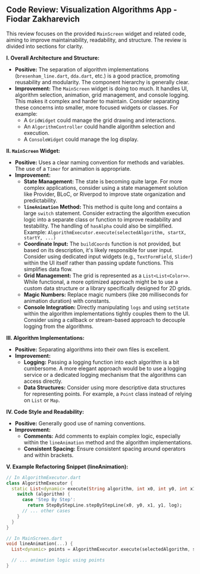 ## Code Review: Visualization Algorithms App - Fiodar Zakharevich

This review focuses on the provided `MainScreen` widget and related code, aiming to improve maintainability, readability, and structure.  The review is divided into sections for clarity.

**I. Overall Architecture and Structure:**

* **Positive:** The separation of algorithm implementations (`bresenham_line.dart`, `dda.dart`, etc.) is a good practice, promoting reusability and modularity.  The component hierarchy is generally clear.
* **Improvement:** The `MainScreen` widget is doing too much.  It handles UI, algorithm selection, animation, grid management, and console logging.  This makes it complex and harder to maintain.  Consider separating these concerns into smaller, more focused widgets or classes.  For example:
    * A `GridWidget` could manage the grid drawing and interactions.
    * An `AlgorithmController` could handle algorithm selection and execution.
    * A `ConsoleWidget` could manage the log display.

**II. `MainScreen` Widget:**

* **Positive:** Uses a clear naming convention for methods and variables. The use of a `Timer` for animation is appropriate.
* **Improvement:**
    * **State Management:** The state is becoming quite large.  For more complex applications, consider using a state management solution like Provider, BLoC, or Riverpod to improve state organization and predictability.
    * **`lineAnimation` Method:** This method is quite long and contains a large `switch` statement.  Consider extracting the algorithm execution logic into a separate class or function to improve readability and testability.  The handling of `hasAlpha` could also be simplified. Example:  `AlgorithmExecutor.execute(selectedAlgorithm, startX, startY, ...)`
    * **Coordinate Input:**  The `buildCoords` function is not provided, but based on its description, it's likely responsible for user input.  Consider using dedicated input widgets (e.g., `TextFormField`, `Slider`) within the UI itself rather than passing update functions. This simplifies data flow.
    * **Grid Management:** The grid is represented as a `List<List<Color>>`.  While functional, a more optimized approach might be to use a custom data structure or a library specifically designed for 2D grids.
    * **Magic Numbers:** Replace magic numbers (like `200` milliseconds for animation duration) with constants.
    * **Console Integration:** Directly manipulating `logs` and using `setState` within the algorithm implementations tightly couples them to the UI.  Consider using a callback or stream-based approach to decouple logging from the algorithms.

**III. Algorithm Implementations:**

* **Positive:** Separating algorithms into their own files is excellent.
* **Improvement:**
    * **Logging:**  Passing a logging function into each algorithm is a bit cumbersome. A more elegant approach would be to use a logging service or a dedicated logging mechanism that the algorithms can access directly.
    * **Data Structures:** Consider using more descriptive data structures for representing points. For example, a `Point` class instead of relying on `List` or `Map`.


**IV. Code Style and Readability:**

* **Positive:** Generally good use of naming conventions.
* **Improvement:**
    * **Comments:** Add comments to explain complex logic, especially within the `lineAnimation` method and the algorithm implementations.
    * **Consistent Spacing:** Ensure consistent spacing around operators and within brackets.

**V. Example Refactoring Snippet (lineAnimation):**

```dart
// In AlgorithmExecutor.dart
class AlgorithmExecutor {
  static List<dynamic> execute(String algorithm, int x0, int y0, int x1, int y1, int radius, int iters, Function(String) log) {
    switch (algorithm) {
      case 'Step By Step':
        return StepByStepLine.stepByStepLine(x0, y0, x1, y1, log);
      // ... other cases
    }
  }
}

// In MainScreen.dart
void lineAnimation(...) {
  List<dynamic> points = AlgorithmExecutor.execute(selectedAlgorithm, startX, startY, endX, endY, radius, iter, initConsole);

  // ... animation logic using points
}
